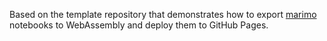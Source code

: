 Based on the template repository that demonstrates how to export [marimo](https://marimo.io) notebooks to WebAssembly and deploy them to GitHub Pages.